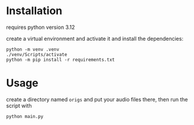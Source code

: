 # Installation
requires python version 3.12

create a virtual environment and activate it and install the dependencies:

	python -m venv .venv
	./venv/Scripts/activate
	python -m pip install -r requirements.txt

# Usage
create a directory named `origs` and put your audio files there, then run the script with

	python main.py
